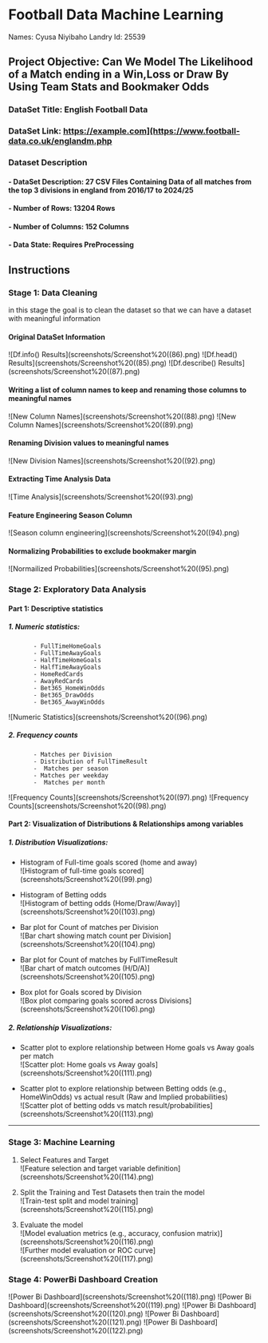 # Football Data Machine Learning
Names: Cyusa Niyibaho Landry
Id: 25539
## Project Objective: Can We Model The Likelihood of a Match ending in a Win,Loss or Draw By Using Team Stats and Bookmaker Odds
### DataSet Title: English Football Data
### DataSet Link: https://example.com](https://www.football-data.co.uk/englandm.php
### Dataset Description
####   - DataSet Description: 27 CSV Files Containing Data of all matches from the top 3 divisions in england from **2016/17 to 2024/25** 
####   - Number of Rows: 13204 Rows   
####   - Number of Columns: 152 Columns 
####   - Data State: Requires PreProcessing 
## Instructions 
###  Stage 1: Data Cleaning
in this stage the goal is to clean the dataset so that we can have a dataset with meaningful information 
#### Original DataSet Information
![Df.info() Results](screenshots/Screenshot%20((86).png)
![Df.head() Results](screenshots/Screenshot%20((85).png)
![Df.describe() Results](screenshots/Screenshot%20((87).png)
#### Writing a list of column names to keep and renaming those columns to meaningful names
![New Column Names](screenshots/Screenshot%20((88).png)
![New Column Names](screenshots/Screenshot%20((89).png)
#### Renaming Division values to meaningful names 
![New Division Names](screenshots/Screenshot%20((92).png)
#### Extracting Time Analysis Data
![Time Analysis](screenshots/Screenshot%20((93).png)
#### Feature Engineering Season Column
![Season column engineering](screenshots/Screenshot%20((94).png)
#### Normalizing Probabilities to exclude bookmaker margin
![Normailized Probabilities](screenshots/Screenshot%20((95).png)

### Stage 2: Exploratory Data Analysis
#### Part 1: Descriptive statistics
 ##### 1. Numeric statistics:
           - FullTimeHomeGoals
           - FullTimeAwayGoals
           - HalfTimeHomeGoals
           - HalfTimeAwayGoals
           - HomeRedCards
           - AwayRedCards
           - Bet365_HomeWinOdds 
           - Bet365_DrawOdds 
           - Bet365_AwayWinOdds
  ![Numeric Statistics](screenshots/Screenshot%20((96).png)
 ##### 2. Frequency counts 
           - Matches per Division
           - Distribution of FullTimeResult
           -  Matches per season
           - Matches per weekday 
           -  Matches per month 
  ![Frequency Counts](screenshots/Screenshot%20((97).png)
  ![Frequency Counts](screenshots/Screenshot%20((98).png)
#### Part 2: Visualization of Distributions & Relationships among variables

##### 1. Distribution Visualizations:
- Histogram of Full-time goals scored (home and away)  
  ![Histogram of full-time goals scored](screenshots/Screenshot%20((99).png)

- Histogram of Betting odds  
  ![Histogram of betting odds (Home/Draw/Away)](screenshots/Screenshot%20((103).png)

- Bar plot for Count of matches per Division  
  ![Bar chart showing match count per Division](screenshots/Screenshot%20((104).png)

- Bar plot for Count of matches by FullTimeResult  
  ![Bar chart of match outcomes (H/D/A)](screenshots/Screenshot%20((105).png)

- Box plot for Goals scored by Division  
  ![Box plot comparing goals scored across Divisions](screenshots/Screenshot%20((106).png)

##### 2. Relationship Visualizations:
- Scatter plot to explore relationship between Home goals vs Away goals per match  
  ![Scatter plot: Home goals vs Away goals](screenshots/Screenshot%20((111).png)

- Scatter plot to explore relationship between Betting odds (e.g., HomeWinOdds) vs actual result (Raw and Implied probabilities)  
  ![Scatter plot of betting odds vs match result/probabilities](screenshots/Screenshot%20((113).png)

---

### Stage 3: Machine Learning

1. Select Features and Target  
   ![Feature selection and target variable definition](screenshots/Screenshot%20((114).png)

2. Split the Training and Test Datasets then train the model  
   ![Train-test split and model training](screenshots/Screenshot%20((115).png)

3. Evaluate the model  
   ![Model evaluation metrics (e.g., accuracy, confusion matrix)](screenshots/Screenshot%20((116).png)  
   ![Further model evaluation or ROC curve](screenshots/Screenshot%20((117).png)

### Stage 4: PowerBi Dashboard Creation
![Power Bi Dashboard](screenshots/Screenshot%20((118).png)
![Power Bi Dashboard](screenshots/Screenshot%20((119).png)
![Power Bi Dashboard](screenshots/Screenshot%20((120).png)
![Power Bi Dashboard](screenshots/Screenshot%20((121).png)
![Power Bi Dashboard](screenshots/Screenshot%20((122).png)
